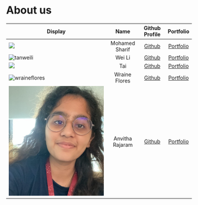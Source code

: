 # About us


Display |      Name       |              Github Profile               | Portfolio
--------|:---------------:|:-----------------------------------------:|:---------:
![](https://via.placeholder.com/100.png?text=Photo) | Mohamed Sharif  |    [Github](https://github.com/shxr3f)    | [Portfolio](team/shxr3f.md)
![tanweili](photos/tanweili.jpg) |     Wei Li      |   [Github](https://github.com/tanweili)   | [Portfolio](team/tanweili.md)
![](photos/taikahkiang.jpeg) |       Tai       |  [Github](https://github.com/kktai1512)   | [Portfolio](team/kktai1512.md)
![wraineflores](photos/wraineflores.jpg) |  Wraine Flores  | [Github](https://github.com/wraineflores) | [Portfolio](team/wraineflores.md)
![anvitharajaram](photos/anvitharajaram.jpg) | Anvitha Rajaram |  [Github](https://github.com/Anvitha-r)   | [Portfolio](team/Anvitha-r.md)


